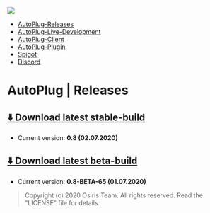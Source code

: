 ![](https://rapidus-info.webnode.com/_files/200000003-4d08d4d08f/AutoPlug%20GitHub%20Header%20800x80.png)
- [AutoPlug-Releases](https://github.com/Osiris-Team/AutoPlug-Releases)
- [AutoPlug-Live-Development](https://trello.com/b/zC8MKgEe/autoplug-development)
- [AutoPlug-Client](https://github.com/Osiris-Team/AutoPlug-Client)
- [AutoPlug-Plugin](https://github.com/Osiris-Team/AutoPlug-Plugin)
- [Spigot](https://www.spigotmc.org/members/osiristeam.935748/)
- [Discord](https://discord.com/invite/GGNmtCC)

# AutoPlug | Releases
## [ :arrow_down: Download latest stable-build](https://github.com/Osiris-Team/AutoPlug-Releases/raw/master/autoplug-latest.zip)
- Current version: **0.8 (02.07.2020)**

## [ :arrow_down: Download latest beta-build](https://github.com/Osiris-Team/AutoPlug-Releases/raw/master/beta-builds/autoplug-v0.8-BETA-65.zip)
- Current version: **0.8-BETA-65 (01.07.2020)**
 
 
 > Copyright (c) 2020 Osiris Team. All rights reserved. Read the "LICENSE" file for details.
